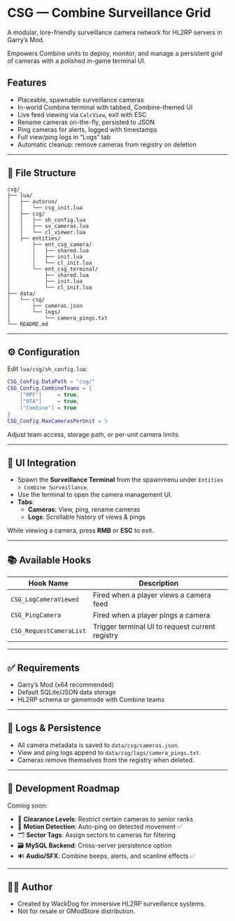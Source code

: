 # CSG — Combine Surveillance Grid

A modular, lore-friendly surveillance camera network for HL2RP servers in Garry’s Mod.

Empowers Combine units to deploy, monitor, and manage a persistent grid of cameras with a polished in-game terminal UI.

## Features

- Placeable, spawnable surveillance cameras  
- In-world Combine terminal with tabbed, Combine-themed UI  
- Live feed viewing via `CalcView`, exit with ESC  
- Rename cameras on-the-fly, persisted to JSON  
- Ping cameras for alerts, logged with timestamps  
- Full view/ping logs in “Logs” tab  
- Automatic cleanup: remove cameras from registry on deletion  

---

## 📁 File Structure

```
csg/
├── lua/
│   ├── autorun/
│   │   └── csg_init.lua
│   ├── csg/
│   │   ├── sh_config.lua
│   │   ├── sv_cameras.lua
│   │   └── cl_viewer.lua
│   ├── entities/
│       ├── ent_csg_camera/
│       │   ├── shared.lua
│       │   ├── init.lua
│       │   └── cl_init.lua
│       └── ent_csg_terminal/
│           ├── shared.lua
│           ├── init.lua
│           └── cl_init.lua
├── data/
│   └── csg/
│       ├── cameras.json
│       └── logs/
│           └── camera_pings.txt
└── README.md
```

---

## ⚙️ Configuration

Edit `lua/csg/sh_config.lua`:

```lua
CSG_Config.DataPath = "csg/"
CSG_Config.CombineTeams = {
    ["MPF"]     = true,
    ["OTA"]     = true,
    ["Combine"] = true
}
CSG_Config.MaxCamerasPerUnit = 5
```

Adjust team access, storage path, or per-unit camera limits.

---

## 🔌 UI Integration

- Spawn the **Surveillance Terminal** from the spawnmenu under `Entities > Combine Surveillance`.  
- Use the terminal to open the camera management UI.  
- **Tabs**:
  - **Cameras**: View, ping, rename cameras  
  - **Logs**: Scrollable history of views & pings  

While viewing a camera, press **RMB** or **ESC** to exit.

---

## 📚 Available Hooks

| Hook Name                   | Description                                      |
|-----------------------------|--------------------------------------------------|
| `CSG_LogCameraViewed`       | Fired when a player views a camera feed          |
| `CSG_PingCamera`            | Fired when a player pings a camera               |
| `CSG_RequestCameraList`     | Trigger terminal UI to request current registry  |

---

## ✅ Requirements

- Garry’s Mod (x64 recommended)  
- Default SQLite/JSON data storage  
- HL2RP schema or gamemode with Combine teams  

---

## 🧪 Logs & Persistence

- All camera metadata is saved to `data/csg/cameras.json`.  
- View and ping logs append to `data/csg/logs/camera_pings.txt`.  
- Cameras remove themselves from the registry when deleted.

---

## 🚧 Development Roadmap

Coming soon:

- 🔐 **Clearance Levels**: Restrict certain cameras to senior ranks  
- 🤖 **Motion Detection**: Auto-ping on detected movement ✅
- 🗂️ **Sector Tags**: Assign sectors to cameras for filtering  
- 🗃️ **MySQL Backend**: Cross-server persistence option  
- 🔊 **Audio/SFX**: Combine beeps, alerts, and scanline effects ✅

---

## 🧑‍💻 Author

- Created by WackDog for immersive HL2RP surveillance systems.  
- Not for resale or GModStore distribution.  
